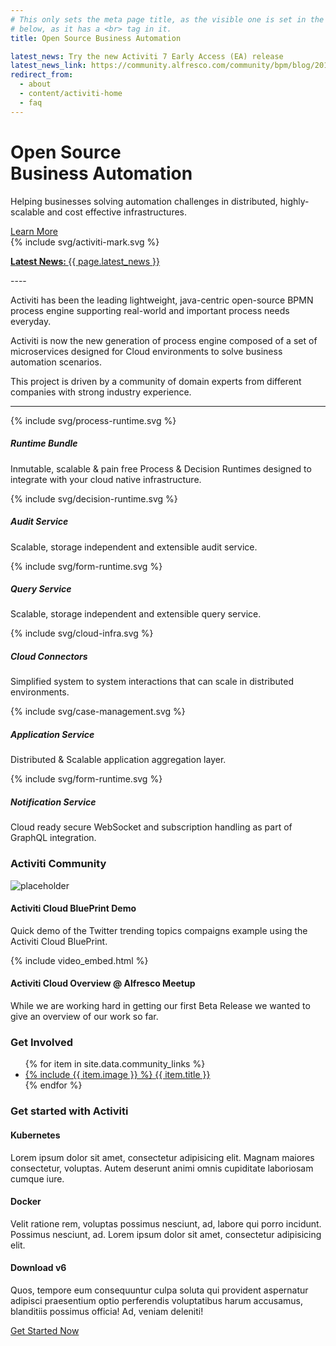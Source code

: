 ```yaml
---
# This only sets the meta page title, as the visible one is set in the HTML 
# below, as it has a <br> tag in it.
title: Open Source Business Automation

latest_news: Try the new Activiti 7 Early Access (EA) release
latest_news_link: https://community.alfresco.com/community/bpm/blog/2018/03/21/activiti-activiti-cloud-7-201802-ea-are-out
redirect_from:
  - about
  - content/activiti-home
  - faq
---
```

<div class="bg-no-repeat bg-full-width bg-bottom bg-image-clouds-full md:bg-image-clouds">
  <div class="text-center md:text-left wrap max-w-lg pt-8 pb-16 md:pt-16 clearfix">
    <div class="md:w-1/2 md:float-left">
      <h1 class="text-green">Open Source <br>Business Automation</h1>
      <p class="text-lg leading-tight mt-0">Helping businesses solving automation challenges in distributed, highly-scalable and cost effective infrastructures.</p>
      <a href='#get-started' class="mt-4 btn btn--large">Learn More</a>
    </div>
    <div class="hidden md:block md:float-right">
      {% include svg/activiti-mark.svg %}
    </div>
  </div>
</div>

<p class="mt-0"><a href="{{ page.latest_news_link }}" class="block bg-green hover:bg-green-light border-t border-white md:border-0 px-3 py-4 text-center text-white hover:text-white transition-slow text-lg"><strong>Latest News: </strong>{{ page.latest_news }}</a></p>


<div class="wrap max-w-lg md:py-4 text-center" markdown='1'>
----

Activiti has been the leading lightweight, java-centric open-source BPMN process engine supporting real-world and important process needs everyday.

Activiti is now the new generation of process engine composed of a set of microservices designed for Cloud environments to solve business automation scenarios. 

This project is driven by a community of domain experts from different companies with strong industry experience.

----
</div>


<div class="bg-green">
  <div class="wrap pt-2 pb-8 md:py-8 xl:py-16 md:px-0 text-white text-center">
    <div class="md:flex md:flex-wrap md:justify-center">
      <div class="max-w-xs mx-auto my-4 md:mx-0 md:px-6">
        <div class="inline-block">{% include svg/process-runtime.svg %}</div>
        <h5>Runtime Bundle</h5>
        <p>Inmutable, scalable & pain free Process & Decision Runtimes designed to integrate with your cloud native infrastructure.</p>
      </div>
      <div class="max-w-xs mx-auto my-4 md:mx-0 md:px-6">
        <div class="inline-block">{% include svg/decision-runtime.svg %}</div>
        <h5>Audit Service</h5>
        <p>Scalable, storage independent and extensible audit service.</p>
      </div>
      <div class="max-w-xs mx-auto my-4 md:mx-0 md:px-6">
        <div class="inline-block">{% include svg/form-runtime.svg %}</div>
        <h5>Query Service</h5>
        <p>Scalable, storage independent and extensible query service.</p>
      </div>
      <div class="max-w-xs mx-auto my-4 md:mx-0 md:px-6">
        <div class="inline-block">{% include svg/cloud-infra.svg %}</div>
        <h5>Cloud Connectors</h5>
        <p>Simplified system to system interactions that can scale in distributed environments.</p>
      </div>
      <div class="max-w-xs mx-auto my-4 md:mx-0 md:px-6">
        <div class="inline-block">{% include svg/case-management.svg %}</div>
        <h5>Application Service</h5>
        <p>Distributed & Scalable application aggregation layer.</p>
        </div>
       <div class="max-w-xs mx-auto my-4 md:mx-0 md:px-6">
        <div class="inline-block">{% include svg/form-runtime.svg %}</div>
        <h5>Notification Service</h5>
        <p>Cloud ready secure WebSocket and subscription handling as part of GraphQL integration.</p>
      </div>
    </div>
  </div>
</div>
  

<div class="wrap pt-8 md:pb-4 lg:py-16">
  <h3 class="section-heading">Activiti Community</h3>
  <div class="flex flex-wrap justify-center lg:flex-no-wrap -mx-3">
    <div class="max-w-sm mt-4 md:mt-8 mb-8 mx-3 lg:mx-8 lg:w-1/2">
      <img src="https://activiti.gitbooks.io/activiti-7-developers-guide/assets/infrastructure.png" title="placeholder"/>
      <h4 class="section-sub-heading">Activiti Cloud BluePrint Demo</h4>
      <p>Quick demo of the Twitter trending topics compaigns example using the Activiti Cloud BluePrint.</p>
    </div>
    <div class="max-w-sm mt-4 md:mt-8 mb-8 mx-3 lg:mx-8 lg:w-1/2">
      {% include video_embed.html %}
      <h4 class="section-sub-heading">Activiti Cloud Overview @ Alfresco Meetup</h4>
      <p>While we are working hard in getting our first Beta Release we wanted to give an overview of our work so far.</p>
    </div>
  </div>
</div>


<div class="bg-grey-light">
  <div class="wrap py-8 md:py-12 lg:py-16 text-center">
    <h3 class="section-sub-heading pb-8 md:pb-12 lg:pb-16">Get Involved</h3>
    <ul class="list-reset mt-0 flex flex-wrap items-start">
      {% for item in site.data.community_links %}
        <li class="mb-4 w-1/3 lg:w-1/6">
          <a class="text-grey-darker block" href="{{ item.url }}" alt="{{ item.title }}">
            <span class="inline-block">{% include {{ item.image }} %}</span>
            <span class="block">{{ item.title }}</span>
          </a>
        </li>
      {% endfor %}      
    </ul>

  </div>
</div>


<div id='get-started' class="wrap py-8 md:py-16 xl:py-24 text-center">
  <h3 class="section-heading">Get started with Activiti</h3>
  <div class="lg:flex">
    <div class="max-w-sm mx-auto my-6 lg:m-8">
      <h4 class="section-sub-heading md:mb-6">Kubernetes</h4>
      <p>Lorem ipsum dolor sit amet, consectetur adipisicing elit. Magnam maiores consectetur, voluptas. Autem deserunt animi omnis cupiditate laboriosam cumque iure.</p>
    </div>
    <div class="max-w-sm mx-auto my-6 lg:m-8">
      <h4 class="section-sub-heading md:mb-6">Docker</h4>
      <p>Velit ratione rem, voluptas possimus nesciunt, ad, labore qui porro incidunt. Possimus nesciunt, ad. Lorem ipsum dolor sit amet, consectetur adipisicing elit.</p>
    </div>
    <div class="max-w-sm mx-auto my-6 lg:m-8">
      <h4 class="section-sub-heading md:mb-6">Download v6</h4>
      <p>Quos, tempore eum consequuntur culpa soluta qui provident aspernatur adipisci praesentium optio perferendis voluptatibus harum accusamus, blanditiis possimus officia! Ad, veniam deleniti!</p>
    </div>
  </div>
  <a href="{% link before-you-start.html %}" data-modal="#before-you-start" class="btn btn--large px-8">Get Started Now</a>
</div>
